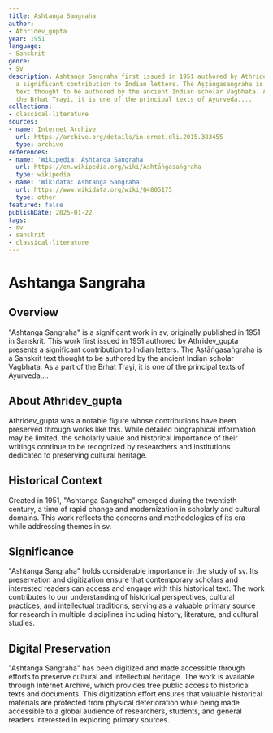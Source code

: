 ```yaml
---
title: Ashtanga Sangraha
author:
- Athridev_gupta
year: 1951
language:
- Sanskrit
genre:
- SV
description: Ashtanga Sangraha first issued in 1951 authored by Athridev_gupta presents
  a significant contribution to Indian letters. The Aṣṭāṅgasaṅgraha is a Sanskrit
  text thought to be authored by the ancient Indian scholar Vagbhata. As a part of
  the Brhat Trayi, it is one of the principal texts of Ayurveda,...
collections:
- classical-literature
sources:
- name: Internet Archive
  url: https://archive.org/details/in.ernet.dli.2015.383455
  type: archive
references:
- name: 'Wikipedia: Ashtanga Sangraha'
  url: https://en.wikipedia.org/wiki/Ashtāṅgasaṅgraha
  type: wikipedia
- name: 'Wikidata: Ashtanga Sangraha'
  url: https://www.wikidata.org/wiki/Q4805175
  type: other
featured: false
publishDate: 2025-01-22
tags:
- sv
- sanskrit
- classical-literature
---
```

# Ashtanga Sangraha

## Overview

"Ashtanga Sangraha" is a significant work in sv, originally published in 1951 in Sanskrit. This work first issued in 1951 authored by Athridev_gupta presents a significant contribution to Indian letters. The Aṣṭāṅgasaṅgraha is a Sanskrit text thought to be authored by the ancient Indian scholar Vagbhata. As a part of the Brhat Trayi, it is one of the principal texts of Ayurveda,...

## About Athridev_gupta

Athridev_gupta was a notable figure whose contributions have been preserved through works like this. While detailed biographical information may be limited, the scholarly value and historical importance of their writings continue to be recognized by researchers and institutions dedicated to preserving cultural heritage.

## Historical Context

Created in 1951, "Ashtanga Sangraha" emerged during the twentieth century, a time of rapid change and modernization in scholarly and cultural domains. This work reflects the concerns and methodologies of its era while addressing themes in sv.

## Significance

"Ashtanga Sangraha" holds considerable importance in the study of sv. Its preservation and digitization ensure that contemporary scholars and interested readers can access and engage with this historical text. The work contributes to our understanding of historical perspectives, cultural practices, and intellectual traditions, serving as a valuable primary source for research in multiple disciplines including history, literature, and cultural studies.

## Digital Preservation

"Ashtanga Sangraha" has been digitized and made accessible through efforts to preserve cultural and intellectual heritage. The work is available through Internet Archive, which provides free public access to historical texts and documents. This digitization effort ensures that valuable historical materials are protected from physical deterioration while being made accessible to a global audience of researchers, students, and general readers interested in exploring primary sources.
